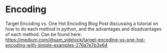 # Encoding
Target Encoding vs. One Hot Encoding Blog Post discussing a tutorial on how to do each method in python, and the advantages and disadvantages of each method.
Can be found here: https://medium.com/@sam_videlock/target-encoding-vs-one-hot-encoding-with-simple-examples-276a7e7b3e64
